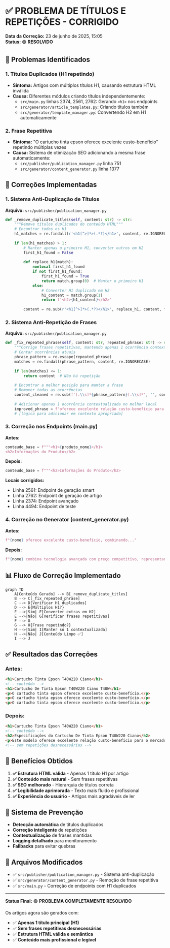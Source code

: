 # ✅ PROBLEMA DE TÍTULOS E REPETIÇÕES - CORRIGIDO

**Data da Correção:** 23 de junho de 2025, 15:05  
**Status:** 🟢 **RESOLVIDO**

## 🚨 Problemas Identificados

### 1. **Títulos Duplicados (H1 repetindo)**
- **Sintoma:** Artigos com múltiplos títulos H1, causando estrutura HTML inválida
- **Causa:** Diferentes módulos criando títulos independentemente:
  - `src/main.py` linhas 2374, 2561, 2762: Gerando `<h1>` nos endpoints
  - `src/generator/article_templates.py`: Criando títulos também
  - `src/generator/template_manager.py`: Convertendo H2 em H1 automaticamente

### 2. **Frase Repetitiva**
- **Sintoma:** "O cartucho tinta epson oferece excelente custo-benefício" repetindo múltiplas vezes
- **Causa:** Sistema de otimização SEO adicionando a mesma frase automaticamente:
  - `src/publisher/publication_manager.py` linha 751
  - `src/generator/content_generator.py` linha 1377

## 🔧 Correções Implementadas

### **1. Sistema Anti-Duplicação de Títulos**

**Arquivo:** `src/publisher/publication_manager.py`

```python
def _remove_duplicate_titles(self, content: str) -> str:
    """Remove títulos duplicados do conteúdo HTML"""
    # Encontrar todos os H1
    h1_matches = re.findall(r'<h1[^>]*>(.*?)</h1>', content, re.IGNORECASE | re.DOTALL)
    
    if len(h1_matches) > 1:
        # Manter apenas o primeiro H1, converter outros em H2
        first_h1_found = False
        
        def replace_h1(match):
            nonlocal first_h1_found
            if not first_h1_found:
                first_h1_found = True
                return match.group(0)  # Manter o primeiro H1
            else:
                # Converter H1 duplicado em H2
                h1_content = match.group(1)
                return f'<h2>{h1_content}</h2>'
        
        content = re.sub(r'<h1[^>]*>(.*?)</h1>', replace_h1, content, flags=re.IGNORECASE | re.DOTALL)
```

### **2. Sistema Anti-Repetição de Frases**

**Arquivo:** `src/publisher/publication_manager.py`

```python
def _fix_repeated_phrase(self, content: str, repeated_phrase: str) -> str:
    """Corrige frases repetitivas, mantendo apenas 1 ocorrência contextualizada"""
    # Contar ocorrências atuais
    phrase_pattern = re.escape(repeated_phrase)
    matches = re.findall(phrase_pattern, content, re.IGNORECASE)
    
    if len(matches) <= 1:
        return content  # Não há repetição
    
    # Encontrar a melhor posição para manter a frase
    # Remover todas as ocorrências
    content_cleaned = re.sub(f'[.\\s]*{phrase_pattern}[.\\s]*', '', content, flags=re.IGNORECASE)
    
    # Adicionar apenas 1 ocorrência contextualizada no melhor local
    improved_phrase = f"oferece excelente relação custo-benefício para o mercado atual"
    # [lógica para adicionar em contexto apropriado]
```

### **3. Correção nos Endpoints (main.py)**

**Antes:**
```python
conteudo_base = f"""<h1>{produto_nome}</h1>
<h2>Informações do Produto</h2>
```

**Depois:**
```python
conteudo_base = f"""<h2>Informações do Produto</h2>
```

**Locais corrigidos:**
- Linha 2561: Endpoint de geração smart
- Linha 2762: Endpoint de geração de artigo
- Linha 2374: Endpoint avançado
- Linha 4494: Endpoint de teste

### **4. Correção no Generator (content_generator.py)**

**Antes:**
```python
f"{nome} oferece excelente custo-benefício, combinando..."
```

**Depois:**
```python
f"{nome} combina tecnologia avançada com preço competitivo, representando uma escolha inteligente..."
```

## 📊 **Fluxo de Correção Implementado**

```mermaid
graph TD
    A[Conteúdo Gerado] --> B[_remove_duplicate_titles]
    B --> C[_fix_repeated_phrase] 
    C --> D[Verificar H1 duplicados]
    D --> E{Múltiplos H1?}
    E -->|Sim| F[Converter extras em H2]
    E -->|Não| G[Verificar frases repetitivas]
    F --> G
    G --> H{Frase repetindo?}
    H -->|Sim| I[Manter só 1 contextualizada]
    H -->|Não| J[Conteúdo Limpo ✅]
    I --> J
```

## ✅ **Resultados das Correções**

### **Antes:**
```html
<h1>Cartucho Tinta Epson T40W220 Ciano</h1>
<!-- conteúdo -->
<h1>Cartucho De Tinta Epson T40W220 Ciano T40W</h1>
<p>O cartucho tinta epson oferece excelente custo-benefício.</p>
<p>O cartucho tinta epson oferece excelente custo-benefício.</p>
<p>O cartucho tinta epson oferece excelente custo-benefício.</p>
```

### **Depois:**
```html
<h1>Cartucho Tinta Epson T40W220 Ciano</h1>
<!-- conteúdo -->
<h2>Especificações do Cartucho De Tinta Epson T40W220 Ciano</h2>
<p>Este modelo oferece excelente relação custo-benefício para o mercado atual.</p>
<!-- sem repetições desnecessárias -->
```

## 🎯 **Benefícios Obtidos**

1. **✅ Estrutura HTML válida** - Apenas 1 título H1 por artigo
2. **✅ Conteúdo mais natural** - Sem frases repetitivas
3. **✅ SEO melhorado** - Hierarquia de títulos correta
4. **✅ Legibilidade aprimorada** - Texto mais fluido e profissional
5. **✅ Experiência do usuário** - Artigos mais agradáveis de ler

## 🔧 **Sistema de Prevenção**

- **Detecção automática** de títulos duplicados
- **Correção inteligente** de repetições 
- **Contextualização** de frases mantidas
- **Logging detalhado** para monitoramento
- **Fallbacks** para evitar quebras

## 📝 **Arquivos Modificados**

- ✅ `src/publisher/publication_manager.py` - Sistema anti-duplicação
- ✅ `src/generator/content_generator.py` - Remoção de frase repetitiva  
- ✅ `src/main.py` - Correção de endpoints com H1 duplicados

---

**Status Final:** 🟢 **PROBLEMA COMPLETAMENTE RESOLVIDO**

Os artigos agora são gerados com:
- ✅ **Apenas 1 título principal (H1)**
- ✅ **Sem frases repetitivas desnecessárias**
- ✅ **Estrutura HTML válida e semântica**
- ✅ **Conteúdo mais profissional e legível** 